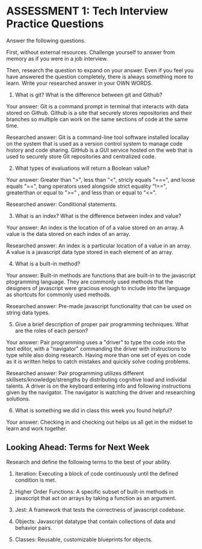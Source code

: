 # ASSESSMENT 1: Tech Interview Practice Questions
Answer the following questions.

First, without external resources. Challenge yourself to answer from memory as if you were in a job interview.

Then, research the question to expand on your answer. Even if you feel you have answered the question completely, there is always something more to learn. Write your researched answer in your OWN WORDS.

1. What is git? What is the difference between git and Github?

  Your answer: 
    Git is a command prompt in terminal that interacts with data stored on Github. Github is a site that securely stores repositories and their branches so multiple can work on the same sections of code at the same time. 

  Researched answer: 
    Git is a command-line tool software installed locallay on the system that is used as a version control system to manage code history and code sharing. GitHub is a GUI service hosted on the web that is used to securely store Git repositories and centralized code. 

2. What types of evaluations will return a Boolean value?

  Your answer: 
    Greater than ">", less than "<", stricly equals "===", and loose equals "==", bang operators used alongside strict equality "!==", greaterthan or equal to ">=" , and less than or equal to "<=". 

  Researched answer: 
    Conditional statements. 



3. What is an index? What is the difference between index and value?

  Your answer: 
    An index is the location of of a value stored on an array. A value is the data stored on each index of an array. 

  Researched answer: 
    An index is a particular location of a value in an array. A value is a javascript data type stored in each element of an array. 



4. What is a built-in method?

  Your answer: 
    Built-in methods are functions that are built-in to the javascript ptogramming language. They are commonly used methods that the designers of javascript were gracious enough to include into the language as shortcuts for commonly used methods.

  Researched answer: 
    Pre-made javascript functionality that can be used on string data types.



5. Give a brief description of proper pair programming techniques. What are the roles of each person?

  Your answer: 
    Pair programming uses a "driver" to type the code into the text editor, with a "navigator" commanding the driver with instructions to type while also doing research. Having more than one set of eyes on code as it is written helps to catch mistakes and quickly solve coding problems.

  Researched answer: 
    Pair programming utilizes different skillsets/knowledge/strengths by distributing cognitive load and individal talents. A driver is on the keyboard entering info and following instructions given by the navigator. The navigator is watching the driver and researching solutions. 



6. What is something we did in class this week you found helpful?  

  Your answer: 
    Checking in and checking out helps us all get in the midset to learn and work together. 



## Looking Ahead: Terms for Next Week

Research and define the following terms to the best of your ability.

1. Iteration: 
    Executing a block of code continuously until the defined condition is met.

2. Higher Order Functions: 
    A specific subset of built-in methods in javascript that act on arrays by taking a function as an argument. 

3. Jest:
    A framework that tests the correctness of javascript codebase.

4. Objects: 
    Javascript datatype that contain collections of data and behavior pairs.

5. Classes: 
    Reusable, customizable blueprints for objects. 